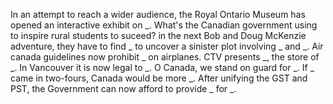 In an attempt to reach a wider audience, the Royal Ontario Museum has opened an interactive exhibit on _.
What's the Canadian government using to inspire rural students to suceed?
in the next Bob and Doug McKenzie adventure, they have to find _ to uncover a sinister plot involving _ and _.
Air canada guidelines now prohibit _ on airplanes.
CTV presents _, the store of _.
In Vancouver it is now legal to _.
O Canada, we stand on guard for _.
If _ came in two-fours, Canada would be more _.
After unifying the GST and PST, the Government can now afford to provide _ for _.